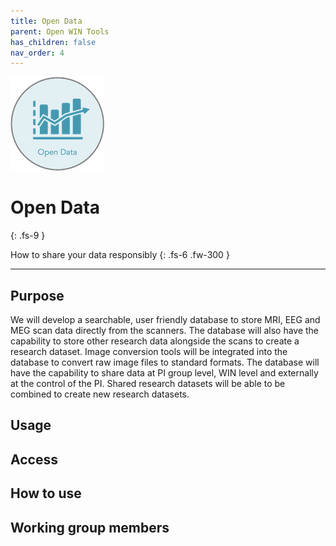 ```yaml
---
title: Open Data
parent: Open WIN Tools
has_children: false
nav_order: 4
---
```


![open-data](../img/img-open-data.png)

# Open Data
{: .fs-9 }

How to share your data responsibly
{: .fs-6 .fw-300 }

---

## Purpose

We will develop a searchable, user friendly database to store MRI, EEG and MEG scan data directly from the scanners.  The database will also have the capability to store other research data alongside the scans to create a research dataset.  Image conversion tools will be integrated into the database to convert raw image files to standard formats.  The database will have the capability to share data at PI group level, WIN level and externally at the control of the PI.  Shared research datasets will be able to be combined to create new research datasets.

## Usage

## Access

## How to use

## Working group members
